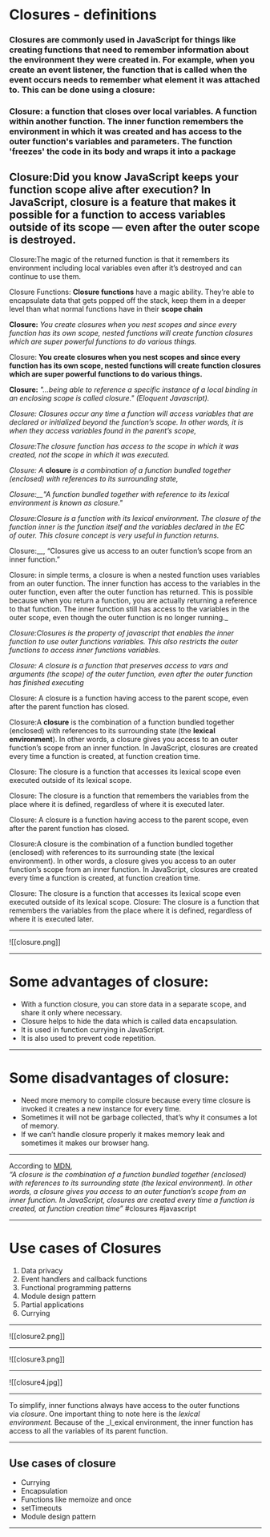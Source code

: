 # Closures - definitions
### Closures are commonly used in JavaScript for things like creating functions that need to remember information about the environment they were created in. For example, when you create an event listener, the function that is called when the event occurs needs to remember what element it was attached to. This can be done using a closure:

### Closure: a function that closes over local variables. A function within another function. The inner function remembers the environment in which it was created and has access to the outer function's variables and parameters. The function 'freezes' the code in its body and wraps it into a package
## Closure:Did you know JavaScript keeps your function scope alive after execution? In JavaScript, closure is a feature that makes it possible for a function to access variables outside of its scope — even after the outer scope is destroyed.

Closure:The magic of the returned function is that it remembers its environment including local variables even after it’s destroyed and can continue to use them.

Closure Functions: __Closure functions__ have a magic ability. They’re able to encapsulate data that gets popped off the stack, keep them in a deeper level than what normal functions have in their __scope chain__

__Closure:__ _You create closures when you nest scopes and since every function has its own scope, nested functions will create function closures which are super powerful functions to do various things._

  
Closure: __You create closures when you nest scopes and since every function has its own scope, nested functions will create function closures which are super powerful functions to do various things.__

__Closure:__ _"…being able to reference a specific instance of a local binding in an enclosing scope is called closure." (Eloquent Javascript)._

_Closure:_ _Closures occur any time a function will access variables that are declared or initialized beyond the function’s scope. In other words, it is when they access variables found in the parent’s scope,_

_Closure:The closure function has access to the scope in which it was created, not the scope in which it was executed._

_Closure:_ _A_ **closure** _is a combination of a function bundled together (enclosed) with references to its surrounding state,_

_Closure:__"A function bundled together with reference to its lexical environment is known as closure."_

_Closure:__Closure is a function with its lexical environment. The closure of the function_ _inner_ _is the function itself and the variables declared in the EC of_ _outer__. This closure concept is very useful in function returns._

Closure:__, “Closures give us access to an outer function’s scope from an inner function.”

Closure: in simple terms, a closure is when a nested function uses variables from an outer function. The inner function has access to the variables in the outer function, even after the outer function has returned. This is possible because when you return a function, you are actually returning a reference to that function. The inner function still has access to the variables in the outer scope, even though the outer function is no longer running._

_Closure:Closures is the property of javascript that enables the inner function to use outer functions variables. This also restricts the outer functions to access inner functions variables._

_Closure:_ _A closure is a function that preserves access to vars and arguments (the scope) of the outer function, even after the outer function has finished executing_

Closure: A closure is a function having access to the parent scope, even after the parent function has closed.

  

Closure:A **closure** is the combination of a function bundled together (enclosed) with references to its surrounding state (the **lexical environment**). In other words, a closure gives you access to an outer function’s scope from an inner function. In JavaScript, closures are created every time a function is created, at function creation time.

  

Closure: The closure is a function that accesses its lexical scope even executed outside of its lexical scope.

Closure: The closure is a function that remembers the variables from the place where it is defined, regardless of where it is executed later.

Closure: A closure is a function having access to the parent scope, even after the parent function has closed.

Closure:A closure is the combination of a function bundled together (enclosed) with references to its surrounding state (the lexical environment). In other words, a closure gives you access to an outer function’s scope from an inner function. In JavaScript, closures are created every time a function is created, at function creation time.

Closure: The closure is a function that accesses its lexical scope even executed outside of its lexical scope.
Closure:  The closure is a function that remembers the variables from the place where it is defined, regardless of where it is executed later.
***
![[closure.png]]
***
# **Some advantages of closure:**

-   With a function closure, you can store data in a separate scope, and share it only where necessary.
-   Closure helps to hide the data which is called data encapsulation.
-   It is used in function currying in JavaScript.
-   It is also used to prevent code repetition.
***

# **Some disadvantages of closure:**

-   Need more memory to compile closure because every time closure is invoked it creates a new instance for every time.
-   Sometimes it will not be garbage collected, that’s why it consumes a lot of memory.
-   If we can’t handle closure properly it makes memory leak and sometimes it makes our browser hang.
***
According to [MDN](https://developer.mozilla.org/en-US/),  
_“A closure is the combination of a function bundled together (enclosed) with references to its surrounding state (the lexical environment). In other words, a closure gives you access to an outer function’s scope from an inner function. In JavaScript, closures are created every time a function is created, at function creation time”_
#closures
#javascript 
***
# **Use cases of Closures**

1.  Data privacy
2.  Event handlers and callback functions
3.  Functional programming patterns
4.  Module design pattern
5.  Partial applications
6.  Currying
***
![[closure2.png]]
***
![[closure3.png]]
***
![[closure4.jpg]]
***
To simplify, inner functions always have access to the outer functions via _closure_. One important thing to note here is the _lexical environment._ Because of the _l_exical environment, the inner function has access to all the variables of its parent function.
***
## Use cases of closure

-   Currying
-   Encapsulation
-   Functions like memoize and once
-   setTimeouts
-   Module design pattern
***
